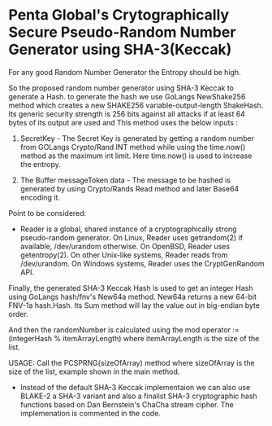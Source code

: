 # Penta Global's Crytographically Secure Pseudo-Random Number Generator using SHA-3(Keccak)

For any good Random Number Generator the Entropy should be high.

So the proposed random number generator using SHA-3 Keccak to generate a Hash. to generate the hash we use GoLangs NewShake256 method which creates a new SHAKE256 variable-output-length ShakeHash. Its generic security strength is 256 bits against all attacks if at least 64 bytes of its output are used and This method uses the below inputs :

1) SecretKey - The Secret Key is generated by getting a random number from GOLangs Crypto/Rand INT method while using the time.now() method as the maximum int limit. Here time.now() is used to increase the entropy.

2) The Buffer messageToken data  - The message to be hashed is generated by using Crypto/Rands Read method and later Base64 encoding it.

Point to be considered: 
* Reader is a global, shared instance of a cryptographically strong pseudo-random generator. On Linux, Reader uses getrandom(2) if available, /dev/urandom otherwise. On OpenBSD, Reader uses getentropy(2). On other Unix-like systems, Reader reads from /dev/urandom. On Windows systems, Reader uses the CryptGenRandom API.

Finally, the generated SHA-3 Keccak Hash is used to get an integer Hash using GoLangs hash/fnv's New64a method. New64a returns a new 64-bit FNV-1a hash.Hash. Its Sum method will lay the value out in big-endian byte order.

And then the randomNumber is calculated using the mod operator := (integerHash % itemArrayLength) where itemArrayLength is the size of the list.

USAGE:
Call the PCSPRNG(sizeOfArray) method where sizeOfArray is the size of the list, example shown in the main method.

* Instead of the default SHA-3 Keccak implementaion we can also use BLAKE-2 a SHA-3 variant and also a finalist SHA-3 cryptographic hash functions based on Dan Bernstein's ChaCha stream cipher. The implemenation is commented in the code.
